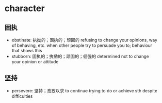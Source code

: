 # character

## 固执

- obstinate: 执拗的；固执的；顽固的 refusing to change your opinions, way of behaving, etc. when other people try to persuade you to; behaviour that shows this
- stubborn: 固执的；执拗的；顽固的；倔强的 determined not to change your opinion or attitude

## 坚持

- persevere: 坚持；孜孜以求 to continue trying to do or achieve sth despite difficulties
